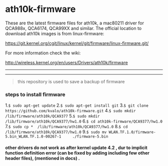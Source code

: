 ath10k-firmware
===============

These are the latest firmware files for ath10k, a mac80211 driver for
QCA988x, QCA6174, QCA99XX and similar. The official location to
download ath10k images is from linux-firmware:

https://git.kernel.org/cgit/linux/kernel/git/firmware/linux-firmware.git/

For more information check the wiki:

http://wireless.kernel.org/en/users/Drivers/ath10k/firmware

--- 
---

> this repository is used to save a backup of firmware
### steps to install firmware
1.`$ sudo apt-get update`
2.`$ sudo apt-get install git`
3.`$ git clone https://github.com/kvalo/ath10k-firmware.git`
4.`$ sudo mkdir /lib/firmware/ath10k/QCA9377`
5.`$ sudo mkdir /lib/firmware/ath10k/QCA9377/hw1.0`
6.`$ cd ath10k-firmware/QCA9377/hw1.0`
7.`$ sudo cp *  /lib/firmware/ath10k/QCA9377/hw1.0`
8.`$ cd /lib/firmware/ath10k/QCA9377/hw1.0`
9.`$ sudo mv WLAN.TF.1.0/firmware-5.bin_WLAN.TF.1.0-00267-1     ./firmware-5.bin`

#### other drivers do not work as after kernel update 4.2 , dur to implicit function definition error (can be fixed by adding including few other header files), (mentioned in docs) .

